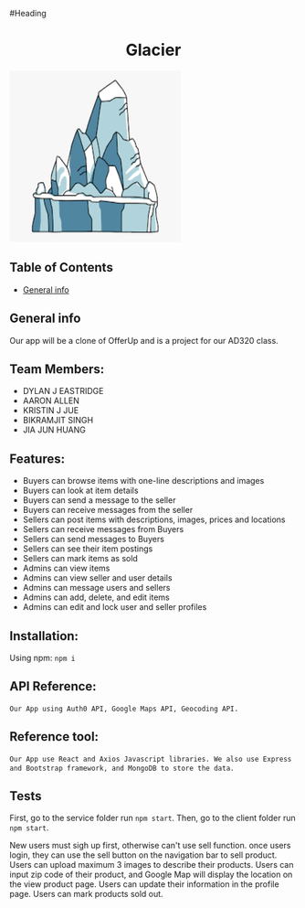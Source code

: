 #Heading
<h1 align="center">Glacier</h1>
<img src="/client/src/images/glacier.png" width="300" height="300"/>

## Table of Contents
* [General info](#general-info)

## General info
Our app will be a clone of OfferUp and is a project for our AD320 class. 

## Team Members:
* DYLAN J EASTRIDGE 
* AARON ALLEN 
* KRISTIN J JUE 
* BIKRAMJIT SINGH 
* JIA JUN HUANG 

## Features:
* Buyers can browse items with one-line descriptions and images
* Buyers can look at item details
* Buyers can send a message to the seller
* Buyers can receive messages from the seller
* Sellers can post items with descriptions, images, prices and locations
* Sellers can receive messages from Buyers
* Sellers can send messages to Buyers
* Sellers can see their item postings
* Sellers can mark items as sold
* Admins can view items
* Admins can view seller and user details
* Admins can message users and sellers
* Admins can add, delete, and edit items
* Admins can edit and lock user and seller profiles

## Installation:
Using npm:
``` npm i ```
## API Reference:
    Our App using Auth0 API, Google Maps API, Geocoding API.

## Reference tool:
    Our App use React and Axios Javascript libraries. We also use Express and Bootstrap framework, and MongoDB to store the data.
## Tests
First, go to the service folder run ``` npm start ```.
Then, go to the client folder run ``` npm start ```.

New users must sigh up first, otherwise can't use sell function.
once users login, they can use the sell button on the navigation bar to sell product.
Users can upload maximum 3 images to describe their products.
Users can input zip code of their product, and Google Map will display the location on the view product page.
Users can update their information in the profile page.
Users can mark products sold out. 





